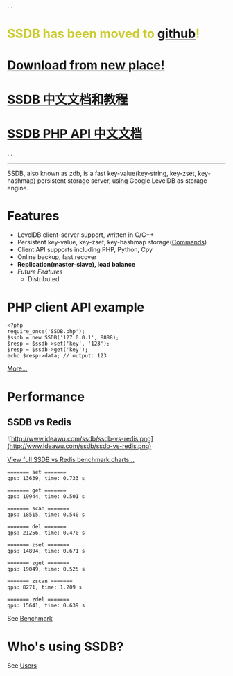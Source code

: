 .
.
# <font color='#cccc33'>SSDB has been moved to <a href='https://github.com/ideawu/ssdb'>github</a>!</font> #

# <font color='#cccc33'><a href='https://github.com/ideawu/ssdb/archive/master.zip'>Download from new place!</a></font> #

# <font color='#cccc33'><a href='http://www.ideawu.net/blog/category/ssdb'>SSDB 中文文档和教程</a></font> #

# <font color='#cccc33'><a href='http://www.ideawu.com/ssdb/docs/zh_cn/php/'>SSDB PHP API 中文文档</a></font> #

.
.

---


SSDB, also known as zdb, is a fast key-value(key-string, key-zset, key-hashmap) persistent storage server, using Google LevelDB as storage engine.

# Features #

  * LevelDB client-server support, written in C/C++
  * Persistent key-value, key-zset, key-hashmap storage([Commands](Commands.md))
  * Client API supports including PHP, Python, Cpy
  * Online backup, fast recover
  * **Replication(master-slave), load balance**
  * _Future Features_
    * Distributed

# PHP client API example #

```
<?php
require_once('SSDB.php');
$ssdb = new SSDB('127.0.0.1', 8888);
$resp = $ssdb->set('key', '123');
$resp = $ssdb->get('key');
echo $resp->data; // output: 123
```

[More...](Documentation_PHP_API.md)

# Performance #

## SSDB vs Redis ##

![http://www.ideawu.com/ssdb/ssdb-vs-redis.png](http://www.ideawu.com/ssdb/ssdb-vs-redis.png)

[View full SSDB vs Redis benchmark charts...](http://www.ideawu.com/ssdb/)

```
======= set =======
qps: 13639, time: 0.733 s

======= get =======
qps: 19944, time: 0.501 s

======= scan =======
qps: 18515, time: 0.540 s

======= del =======
qps: 21256, time: 0.470 s

======= zset =======
qps: 14894, time: 0.671 s

======= zget =======
qps: 19049, time: 0.525 s

======= zscan =======
qps: 8271, time: 1.209 s

======= zdel =======
qps: 15641, time: 0.639 s
```

See [Benchmark](Benchmark.md)

# Who's using SSDB? #

See [Users](Users.md)
